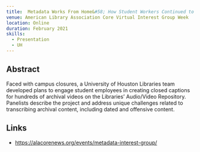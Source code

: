```yaml
---
title:  Metadata Works From Home&#58; How Student Workers Continued to Work While Increasing Collection Accessibility
venue: American Library Association Core Virtual Interest Group Week
location: Online
duration: February 2021
skills:
  - Presentation
  - UH
---
```


Abstract
-------

Faced with campus closures, a University of Houston Libraries team developed plans to engage student employees in creating closed captions for hundreds of archival videos on the Libraries’ Audio/Video Repository. Panelists describe the project and address unique challenges related to transcribing archival content, including dated and offensive content.


Links
----------

* <https://alacorenews.org/events/metadata-interest-group/>
